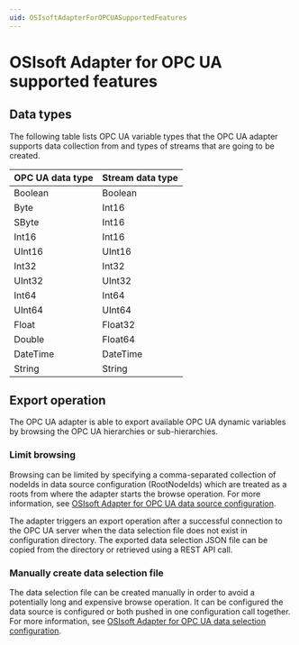 ```yaml
---
uid: OSIsoftAdapterForOPCUASupportedFeatures
---
```


# OSIsoft Adapter for OPC UA supported features

## Data types

The following table lists OPC UA variable types that the OPC UA adapter supports data collection from and types of streams that are going to be created.

| OPC UA data type | Stream data type |
|------------------|------------------|
| Boolean          | Boolean          |
| Byte             | Int16            |
| SByte            | Int16            |
| Int16            | Int16            |
| UInt16           | UInt16           |
| Int32            | Int32            |
| UInt32           | UInt32           |
| Int64            | Int64            |
| UInt64           | UInt64           |
| Float            | Float32          |
| Double           | Float64          |
| DateTime         | DateTime         |
| String           | String           |

## Export operation

The OPC UA adapter is able to export available OPC UA dynamic variables by browsing the OPC UA hierarchies or sub-hierarchies.

### Limit browsing

Browsing can be limited by specifying a comma-separated collection of nodeIds in data source configuration (RootNodeIds) which are treated as a roots from where the adapter starts the browse operation. For more information, see [OSIsoft Adapter for OPC UA data source configuration](xref:OSIsoftAdapterForOPCUADataSourceConfiguration).

The adapter triggers an export operation after a successful connection to the OPC UA server when the data selection file does not exist in configuration directory. The exported data selection JSON file can be copied from the directory or retrieved using a REST API call.

### Manually create data selection file

The data selection file can be created manually in order to avoid a potentially long and expensive browse operation. It can be configured the data source is configured or both pushed in one configuration call together. For more information, see [OSIsoft Adapter for OPC UA data selection configuration](xref:OSIsoftAdapterForOPCUADataSelectionConfiguration#generate-default-opc-ua-data-selection-configuration-file).

